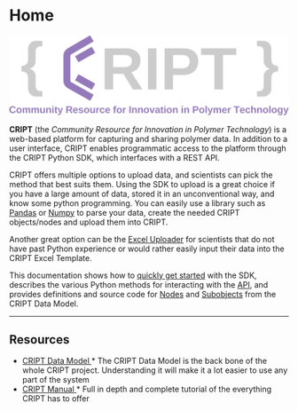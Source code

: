 # Home

![CRIPT Logo](../CRIPT_full_logo_colored_transparent.png)

**CRIPT** (the _Community Resource for Innovation in Polymer Technology_) is a web-based platform for capturing and sharing polymer data. In addition to a user interface, CRIPT enables programmatic access to the platform through the CRIPT Python SDK, which interfaces with a REST API.

CRIPT offers multiple options to upload data, and scientists can pick the method that best suits them. Using the SDK to upload is a great choice if you have a large amount of data, stored it in an unconventional way, and know some python programming. You can easily use a library such as <a href="https://pandas.pydata.org/" target="_blank">Pandas</a> or <a href="https://numpy.org/" target="_blank">Numpy</a> to parse your data, create the needed CRIPT objects/nodes and upload them into CRIPT.

Another great option can be the <a href="https://c-accel-cript.github.io/cript-excel-uploader/" target="_blank">Excel Uploader</a> for scientists that do not have past Python experience or would rather easily input their data into the CRIPT Excel Template.

This documentation shows how to [quickly get started](./quickstart/) with the SDK, describes the various Python methods for interacting with the [API](./api/), and provides definitions and source code for [Nodes](./data_model/nodes/) and [Subobjects](./data_model/subobjects/) from the CRIPT Data Model.

---

## Resources

- <a href="https://chemrxiv.org/engage/api-gateway/chemrxiv/assets/orp/resource/item/6322994103e27d9176d5b10c/original/main-supporting-information.pdf" target="_blank">
      CRIPT Data Model
  </a>
      * The CRIPT Data Model is the back bone of the whole CRIPT project. Understanding it will make it a lot easier to use any part of the system

- <a href="https://criptapp.org/docs/manual/" target="_blank">
      CRIPT Manual
  </a>
      * Full in depth and complete tutorial of the everything CRIPT has to offer
